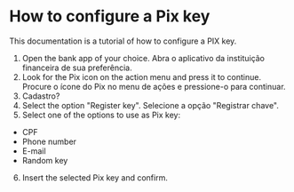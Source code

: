 # How to configure a Pix key

This documentation is a tutorial of how to configure a PIX key.

1. Open the bank app of your choice. Abra o aplicativo da instituição financeira de sua preferência.
2. Look for the Pix icon on the action menu and press it to continue. Procure o ícone do Pix no menu de ações e pressione-o para continuar.
3. Cadastro?
4. Select the option "Register key". Selecione a opção "Registrar chave".
5. Select one of the options to use as Pix key:
  * CPF
  * Phone number
  * E-mail
  * Random key
6. Insert the selected Pix key and confirm.
